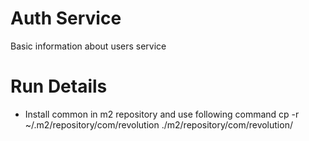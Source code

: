 # Auth Service

Basic information about users service

# Run Details

- Install common in m2 repository and use following command cp -r ~/.m2/repository/com/revolution ./m2/repository/com/revolution/

